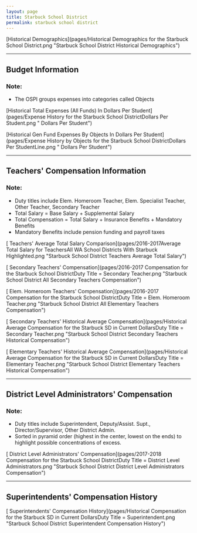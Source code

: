 ```yaml
---
layout: page
title: Starbuck School District
permalink: starbuck school district
---
```



[Historical Demographics](pages/Historical Demographics for the Starbuck School District.png "Starbuck School District Historical Demographics")

___

## Budget Information
### Note:
- The OSPI groups expenses into categories called Objects

[Historical Total Expenses (All Funds) In Dollars Per Student](pages/Expense History for the Starbuck School DistrictDollars Per Student.png " Dollars Per Student")

[Historical Gen Fund Expenses By Objects In Dollars Per Student](pages/Expense History by Objects for the Starbuck School DistrictDollars Per StudentLine.png " Dollars Per Student")


___

## Teachers' Compensation Information
### Note:
- Duty titles include Elem. Homeroom Teacher, Elem. Specialist Teacher, Other Teacher, Secondary Teacher
- Total Salary = Base Salary + Supplemental Salary
- Total Compensation = Total Salary + Insurance Benefits + Mandatory Benefits
- Mandatory Benefits include pension funding and payroll taxes

[ Teachers' Average Total Salary Comparison](pages/2016-2017Average Total Salary for TeachersAll WA School Districts With Starbuck Highlighted.png "Starbuck School District Teachers Average Total Salary")

[ Secondary Teachers' Compensation](pages/2016-2017 Compensation for the Starbuck School DistrictDuty Title = Secondary Teacher.png "Starbuck School District All Secondary Teachers Compensation")

[ Elem. Homeroom Teachers' Compensation](pages/2016-2017 Compensation for the Starbuck School DistrictDuty Title = Elem. Homeroom Teacher.png "Starbuck School District All Elementary Teachers Compensation")

[ Secondary Teachers' Historical Average Compensation](pages/Historical Average Compensation for the Starbuck SD in Current DollarsDuty Title = Secondary Teacher.png "Starbuck School District Secondary Teachers Historical Compensation")

[ Elementary Teachers' Historical Average Compensation](pages/Historical Average Compensation for the Starbuck SD in Current DollarsDuty Title = Elementary Teacher.png "Starbuck School District Elementary Teachers Historical Compensation")


___

## District Level Administrators' Compensation

### Note:
- Duty titles include Superintendent, Deputy/Assist. Supt., Director/Supervisor, Other District Admin.
- Sorted in pyramid order (highest in the center, lowest on the ends) to highlight possible concentrations of excess.

[ District Level Administrators' Compensation](pages/2017-2018 Compensation for the Starbuck School DistrictDuty Title = District Level Administrators.png "Starbuck School District District Level Administrators Compensation")


___

## Superintendents' Compensation History

[ Superintendents' Compensation History](pages/Historical Compensation for the Starbuck SD in Current DollarsDuty Title = Superintendent.png "Starbuck School District Superintendent Compensation History")

